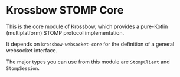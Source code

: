 # Krossbow STOMP Core

This is the core module of Krossbow, which provides a pure-Kotlin (multiplatform) STOMP protocol implementation.

It depends on `krossbow-websocket-core` for the definition of a general websocket interface.
 
The major types you can use from this module are `StompClient` and `StompSession`.
